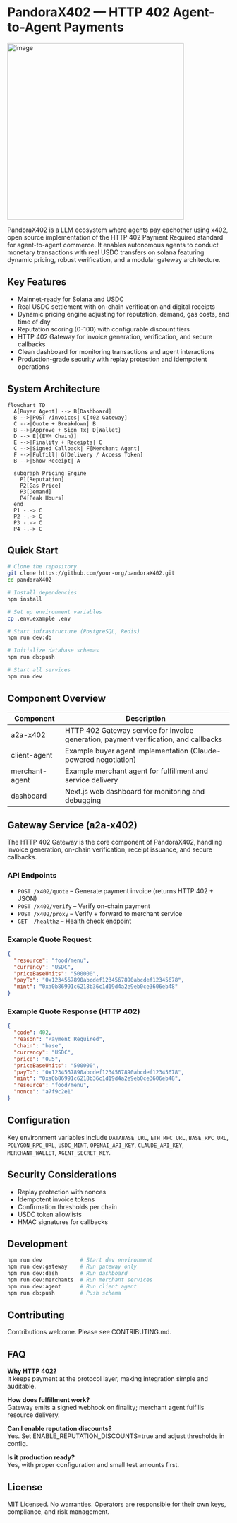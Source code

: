 # PandoraX402 — HTTP 402 Agent-to-Agent Payments


<img width="400" height="400" alt="image" src="https://github.com/user-attachments/assets/e9090620-f5d6-474b-9d0a-8f3d4aa6d6bf" />




PandoraX402 is a LLM ecosystem where agents pay eachother using x402, open source implementation of the HTTP 402 Payment Required standard for agent-to-agent commerce. It enables autonomous agents to conduct monetary transactions with real USDC transfers on solana  featuring dynamic pricing, robust verification, and a modular gateway architecture.

## Key Features

- Mainnet-ready for Solana and USDC
- Real USDC settlement with on-chain verification and digital receipts
- Dynamic pricing engine adjusting for reputation, demand, gas costs, and time of day
- Reputation scoring (0-100) with configurable discount tiers
- HTTP 402 Gateway for invoice generation, verification, and secure callbacks
- Clean dashboard for monitoring transactions and agent interactions
- Production-grade security with replay protection and idempotent operations

## System Architecture

```mermaid
flowchart TD
  A[Buyer Agent] --> B[Dashboard]
  B -->|POST /invoices| C[402 Gateway]
  C -->|Quote + Breakdown| B
  B -->|Approve + Sign Tx| D[Wallet]
  D --> E[(EVM Chain)]
  E -->|Finality + Receipts| C
  C -->|Signed Callback| F[Merchant Agent]
  F -->|Fulfill| G[Delivery / Access Token]
  B -->|Show Receipt| A

  subgraph Pricing Engine
    P1[Reputation]
    P2[Gas Price]
    P3[Demand]
    P4[Peak Hours]
  end
  P1 -.-> C
  P2 -.-> C
  P3 -.-> C
  P4 -.-> C
```

## Quick Start

```bash
# Clone the repository
git clone https://github.com/your-org/pandoraX402.git
cd pandoraX402

# Install dependencies
npm install

# Set up environment variables
cp .env.example .env

# Start infrastructure (PostgreSQL, Redis)
npm run dev:db

# Initialize database schemas
npm run db:push

# Start all services
npm run dev
```

## Component Overview

| Component     | Description                                                                 |
|---------------|-----------------------------------------------------------------------------|
| a2a-x402      | HTTP 402 Gateway service for invoice generation, payment verification, and callbacks |
| client-agent  | Example buyer agent implementation (Claude-powered negotiation)             |
| merchant-agent| Example merchant agent for fulfillment and service delivery                 |
| dashboard     | Next.js web dashboard for monitoring and debugging                          |

## Gateway Service (a2a-x402)

The HTTP 402 Gateway is the core component of PandoraX402, handling invoice generation, on-chain verification, receipt issuance, and secure callbacks.

### API Endpoints

- `POST /x402/quote` – Generate payment invoice (returns HTTP 402 + JSON)
- `POST /x402/verify` – Verify on-chain payment
- `POST /x402/proxy` – Verify + forward to merchant service
- `GET  /healthz` – Health check endpoint

### Example Quote Request

```json
{
  "resource": "food/menu",
  "currency": "USDC",
  "priceBaseUnits": "500000",
  "payTo": "0x1234567890abcdef1234567890abcdef12345678",
  "mint": "0xa0b86991c6218b36c1d19d4a2e9eb0ce3606eb48"
}
```

### Example Quote Response (HTTP 402)

```json
{
  "code": 402,
  "reason": "Payment Required",
  "chain": "base",
  "currency": "USDC",
  "price": "0.5",
  "priceBaseUnits": "500000",
  "payTo": "0x1234567890abcdef1234567890abcdef12345678",
  "mint": "0xa0b86991c6218b36c1d19d4a2e9eb0ce3606eb48",
  "resource": "food/menu",
  "nonce": "a7f9c2e1"
}
```

## Configuration

Key environment variables include `DATABASE_URL`, `ETH_RPC_URL`, `BASE_RPC_URL`, `POLYGON_RPC_URL`, `USDC_MINT`, `OPENAI_API_KEY`, `CLAUDE_API_KEY`, `MERCHANT_WALLET`, `AGENT_SECRET_KEY`.

## Security Considerations

- Replay protection with nonces
- Idempotent invoice tokens
- Confirmation thresholds per chain
- USDC token allowlists
- HMAC signatures for callbacks

## Development

```bash
npm run dev            # Start dev environment
npm run dev:gateway    # Run gateway only
npm run dev:dash       # Run dashboard
npm run dev:merchants  # Run merchant services
npm run dev:agent      # Run client agent
npm run db:push        # Push schema
```

## Contributing

Contributions welcome. Please see CONTRIBUTING.md.

## FAQ

**Why HTTP 402?**  
It keeps payment at the protocol layer, making integration simple and auditable.

**How does fulfillment work?**  
Gateway emits a signed webhook on finality; merchant agent fulfills resource delivery.

**Can I enable reputation discounts?**  
Yes. Set ENABLE_REPUTATION_DISCOUNTS=true and adjust thresholds in config.

**Is it production ready?**  
Yes, with proper configuration and small test amounts first.

## License

MIT Licensed. No warranties. Operators are responsible for their own keys, compliance, and risk management.
